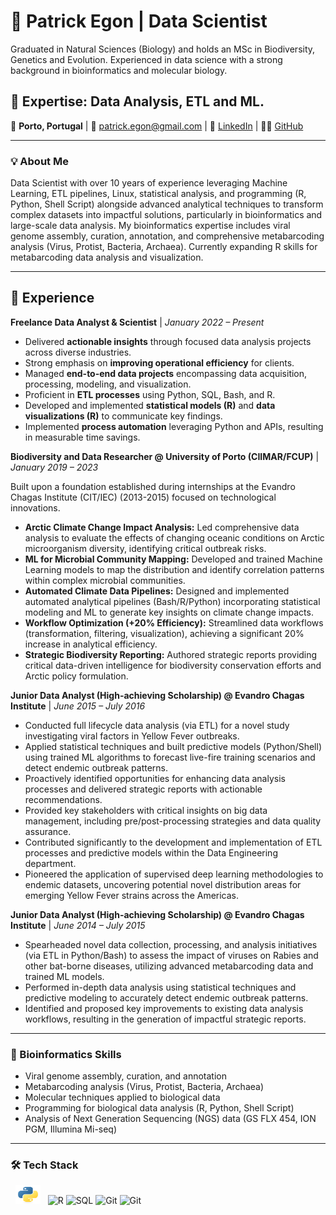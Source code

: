 # 👋 Patrick Egon | Data Scientist

Graduated in Natural Sciences (Biology) and holds an MSc in Biodiversity, Genetics and Evolution. Experienced in data science with a strong background in bioinformatics and molecular biology.

## 🚀 Expertise: Data Analysis, ETL and ML. 

📍 **Porto, Portugal** | 📧 [patrick.egon@gmail.com](mailto:patrick.egon@gmail.com) | 🔗 [LinkedIn](https://linkedin.com/in/patrick-egon-santos) | 👨‍💻 [GitHub](https://github.com/patrickegon)

---

### 💡 About Me

Data Scientist with over 10 years of experience leveraging Machine Learning, ETL pipelines, Linux, statistical analysis, and programming (R, Python, Shell Script) alongside advanced analytical techniques to transform complex datasets into impactful solutions, particularly in bioinformatics and large-scale data analysis. My bioinformatics expertise includes viral genome assembly, curation, annotation, and comprehensive metabarcoding analysis (Virus, Protist, Bacteria, Archaea). Currently expanding R skills for metabarcoding data analysis and visualization.

---

## 💼 Experience

**Freelance Data Analyst & Scientist** | _January 2022 – Present_

* Delivered **actionable insights** through focused data analysis projects across diverse industries.
* Strong emphasis on **improving operational efficiency** for clients.
* Managed **end-to-end data projects** encompassing data acquisition, processing, modeling, and visualization.
* Proficient in **ETL processes** using Python, SQL, Bash, and R.
* Developed and implemented **statistical models (R)** and **data visualizations (R)** to communicate key findings.
* Implemented **process automation** leveraging Python and APIs, resulting in measurable time savings.

**Biodiversity and Data Researcher @ University of Porto (CIIMAR/FCUP)** | _January 2019 – 2023_

Built upon a foundation established during internships at the Evandro Chagas Institute (CIT/IEC) (2013-2015) focused on technological innovations.

* **Arctic Climate Change Impact Analysis:** Led comprehensive data analysis to evaluate the effects of changing oceanic conditions on Arctic microorganism diversity, identifying critical outbreak risks.
* **ML for Microbial Community Mapping:** Developed and trained Machine Learning models to map the distribution and identify correlation patterns within complex microbial communities.
* **Automated Climate Data Pipelines:** Designed and implemented automated analytical pipelines (Bash/R/Python) incorporating statistical modeling and ML to generate key insights on climate change impacts.
* **Workflow Optimization (+20% Efficiency):** Streamlined data workflows (transformation, filtering, visualization), achieving a significant 20% increase in analytical efficiency.
* **Strategic Biodiversity Reporting:** Authored strategic reports providing critical data-driven intelligence for biodiversity conservation efforts and Arctic policy formulation.

**Junior Data Analyst (High-achieving Scholarship) @ Evandro Chagas Institute** | _June 2015 – July 2016_

* Conducted full lifecycle data analysis (via ETL) for a novel study investigating viral factors in Yellow Fever outbreaks.
* Applied statistical techniques and built predictive models (Python/Shell) using trained ML algorithms to forecast live-fire training scenarios and detect endemic outbreak patterns.
* Proactively identified opportunities for enhancing data analysis processes and delivered strategic reports with actionable recommendations.
* Provided key stakeholders with critical insights on big data management, including pre/post-processing strategies and data quality assurance.
* Contributed significantly to the development and implementation of ETL processes and predictive models within the Data Engineering department.
* Pioneered the application of supervised deep learning methodologies to endemic datasets, uncovering potential novel distribution areas for emerging Yellow Fever strains across the Americas.

**Junior Data Analyst (High-achieving Scholarship) @ Evandro Chagas Institute** | _June 2014 – July 2015_

* Spearheaded novel data collection, processing, and analysis initiatives (via ETL in Python/Bash) to assess the impact of viruses on Rabies and other bat-borne diseases, utilizing advanced metabarcoding data and trained ML models.
* Performed in-depth data analysis using statistical techniques and predictive modeling to accurately detect endemic outbreak patterns.
* Identified and proposed key improvements to existing data analysis workflows, resulting in the generation of impactful strategic reports.

---

### 🔬 Bioinformatics Skills

* Viral genome assembly, curation, and annotation
* Metabarcoding analysis (Virus, Protist, Bacteria, Archaea)
* Molecular techniques applied to biological data
* Programming for biological data analysis (R, Python, Shell Script)
* Analysis of Next Generation Sequencing (NGS) data (GS FLX 454, ION PGM, Illumina Mi-seq)

---

### 🛠️ Tech Stack

<p align="left">
  <img alt="Python" height="30" width="40" src="https://raw.githubusercontent.com/devicons/devicon/master/icons/python/python-original.svg">
  <img alt="R" height="30" width="40" src="https://cdn.jsdelivr.net/gh/devicons/devicon@latest/icons/r/r-original.svg" />
  <img alt="SQL" height="30" width="40" src="https://cdn.jsdelivr.net/gh/devicons/devicon@latest/icons/azuresqldatabase/azuresqldatabase-original.svg" />
  <img alt="Git" height="30" width="40" src="https://cdn.jsdelivr.net/gh/devicons/devicon@latest/icons/git/git-original-wordmark.svg" />
  <img alt="Git" height="30" width="40" src="https://www.svgrepo.com/download/374074/shell.svg" />
</p>
